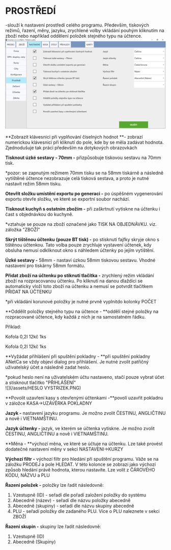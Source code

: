 # PROSTŘEDÍ

-slouží k nastavení prostředí celého programu. Především, tiskových režimů, řazení, měny, jazyku, zrychlené volby vkládání pouhým kliknutím na zboží nebo například oddělení položek  stejného typu na účtence.![](/assets/Prostredi.PNG)

**Zobrazit klávesnici při vyplňování číselných hodnot **- zobrazí numerickou klávesnici při kliknutí do pole, kde by se měla zadávat hodnota. Zjednodušuje tak práci především na dotykových obrazovkách

**Tisknout úzké sestavy - 70mm -** přizpůsobuje tiskovou sestavu na 70mm tisk.

\*pozor: se zapnutým režimem 70mm tisku se na 58mm tiskárně a následně vytištěné účtence nezobrazuje celá tisková sestava, a proto je nutné nastavit režim 58mm tisku.

**Otevřít složku umístění exportu po generaci -** po úspěšném vygenerování exportu otevře složku,  ve které se exportní soubor nachází.

**Tisknout kuchyň s ostatním zbožím -** při zaškrtnutí vytiskne na účtenku i čast s objednávkou do kuchyně.

\*vztahuje se pouze na zboží označené jako TISK NA OBJEDNÁVKU. viz. záložka "ZBOŽÍ"

**Skrýt tištěnou účtenku \(pouze BT tisk\) -** po stisknutí fajfky skryje okno s tištěnou účtenkou. Tato volba pouze zrychluje vystavení účtenek, kdy obsluha nemusí odkliknout okno s náhledem účtenky po jejím vytištění.

**Úzké sestavy  -** 58mm - nastaví úzkou 58mm tiskovou sestavu. Vhodné nastavení pro tiskárny 58mm formátu.

**Přidat zboží na účtenku po stiknutí tlačítka -** zrychlený režim vkládání zboží na rozpracovanou účtenku. Po kliknutí na danou dlaždici se automaticky vloží toto zboží na účtenku a nemusí se potvrdit tlačítkem PŘIDAT NA ÚČTENKU

\*při vkládání korunové položky je nutné prvně vyplnitdo kolonky POČET

**Oddělit položky stejného typu na účtence - **oddělí stejné položky na rozpracované účtence, kdy každá z nich je na samostatném řádku.

Příklad:

Kofola 0,2l     12kč   1ks

Kofola 0,2l     12kč   1ks

**Vyžádat přihlášení při spuštění pokladny - **při spuštění pokladny ANetCa se vždy objeví dialog pro přihlášení. Je nutné zvolit patřičný uživatelský účet a následně zadat heslo.

\*pokud heslo není na uživatelském účtu nastaveno, stačí pouze vybrat účet a stisknout tlačítko "PŘIHLÁŠENÍ"  
![](/assets/HESLO VYSTRIZEK.PNG)

**Povolit uzavření kasy s otevřenými účtenkami -**povolí uzavřít pokladnu v záložce KASA-&gt;UZÁVĚRKA POKLADNY

**Jazyk -** nastavení jazyku programu. Je možno zvolit ČESTINU, ANGLIČTINU a nově i VIETNAMŠTINU.

**Jazyk účtenky -** jazyk, ve kterém se účtenka vytiskne. Je možno zvolit ČESTINU, ANGLIČTINU a nově i VIETNAMŠTINU.

**Měna - **výchozí měna, ve které se účtuje na účtenku. Lze také provést dodatečné nastavení měny v sekci NASTAVENI-&gt;KURZY

**Výchozí filtr -** výchozí filtr pro hledání při spuštění programu. Váže se na záložku PRODEJ a pole HLEDAT. V této kolonce se zobrazí jako výchozí způsob hledání právě hodnota, kterou nastavíte. Lze volit z ČÁROVÉHO KÓDU, NÁZVU a PLU

**Řazení položek -** položky lze řadit následovně:

1. Vzestupně \(ID\) - seřadí dle pořadí založení položky do systému
2. Abecedně \(název\) - seřadí dle názvu položky abecedně
3. Abecedně \(skupiny\) - seřadí dle názvu skupiny abecedně
4. PLU - seřadí položky dle zadaného PLU. Více o PLU naleznete v sekci ZBOŽÍ

**Řazení skupin -** skupiny lze řadit následovně:

1. Vzestupně \(ID\)
2. Abecedně \(Skupiny\)



